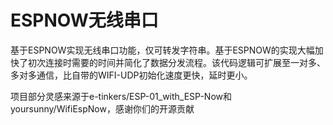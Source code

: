 # ESPNOW无线串口

基于ESPNOW实现无线串口功能，仅可转发字符串。基于ESPNOW的实现大幅加快了初次连接时需要的时间并简化了数据分发流程。该代码逻辑可扩展至一对多、多对多通信，比自带的WIFI-UDP初始化速度更快，延时更小。

项目部分灵感来源于e-tinkers/ESP-01_with_ESP-Now和yoursunny/WifiEspNow，感谢你们的开源贡献

